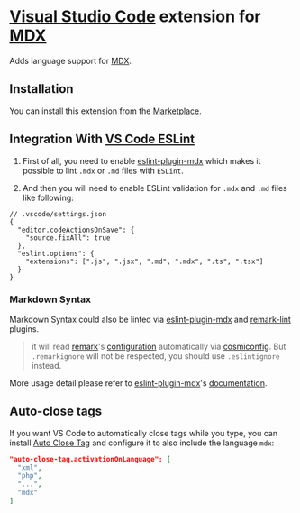 # [Visual Studio Code](https://code.visualstudio.com) extension for [MDX]

Adds language support for [MDX].

## Installation

You can install this extension from the [Marketplace](https://marketplace.visualstudio.com/items?itemName=JounQin.vscode-mdx).

## Integration With [VS Code ESLint](https://github.com/microsoft/vscode-eslint)

1. First of all, you need to enable [eslint-plugin-mdx][] which makes it possible to lint `.mdx` or `.md` files with `ESLint`.

2. And then you will need to enable ESLint validation for `.mdx` and `.md` files like following:

```jsonc
// .vscode/settings.json
{
  "editor.codeActionsOnSave": {
    "source.fixAll": true
  },
  "eslint.options": {
    "extensions": [".js", ".jsx", ".md", ".mdx", ".ts", ".tsx"]
  }
}
```

### Markdown Syntax

Markdown Syntax could also be linted via [eslint-plugin-mdx][] and [remark-lint][] plugins.

> it will read [remark][]'s [configuration](https://github.com/remarkjs/remark/tree/master/packages/remark-cli#remark-cli) automatically via [cosmiconfig](https://github.com/davidtheclark/cosmiconfig). But `.remarkignore` will not be respected, you should use `.eslintignore` instead.

More usage detail please refer to [eslint-plugin-mdx][]'s [documentation](https://github.com/rx-ts/eslint-mdx#toc-).

## Auto-close tags

If you want VS Code to automatically close tags while you type, you can install [Auto Close Tag](https://marketplace.visualstudio.com/items?itemName=formulahendry.auto-close-tag) and configure it to also include the language `mdx`:

```json
"auto-close-tag.activationOnLanguage": [
  "xml",
  "php",
  "...",
  "mdx"
]
```

[mdx]: https://github.com/mdx-js/mdx
[eslint-plugin-mdx]: https://github.com/rx-ts/eslint-mdx
[remark]: https://github.com/remarkjs/remark
[remark-lint]: https://github.com/remarkjs/remark-lint
